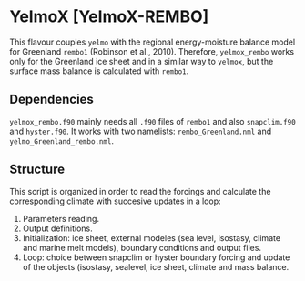 # YelmoX [YelmoX-REMBO]
 
[comment]: <> (Description of the executable. Here you have to write the main purposes of the executable. It would be good to add also job references if they exist. Remember: for programming, the more complete, the better.)

This flavour couples `yelmo` with the regional energy-moisture balance model for Greenland `rembo1` (Robinson et al., 2010). 
Therefore, `yelmox_rembo` works only for the Greenland ice sheet and in a similar way to `yelmox`, but the surface mass balance is calculated with `rembo1`.

## Dependencies  
[comment]: <> (OPTIONAL section, remove if necessary. Here you can include a list of the modules needed for this particular flavour, e.g. snapclim, rembo ...)

`yelmox_rembo.f90` mainly needs all `.f90` files of `rembo1` and also `snapclim.f90` and `hyster.f90`. It works with two namelists: `rembo_Greenland.nml` and `yelmo_Greenland_rembo.nml`.


## Structure  
[comment]: <> (OPTIONAL section, remove if necessary. You can include here a schematic description of the executable)

This script is organized in order to read the forcings and calculate the corresponding climate with succesive updates in a loop:

1. Parameters reading.
2. Output definitions.
3. Initialization: ice sheet, external modeles (sea level, isostasy, climate and marine melt models), boundary conditions and output files. 
4. Loop: choice between snapclim or hyster boundary forcing and update of the objects (isostasy, sealevel, ice sheet, climate and mass balance.

